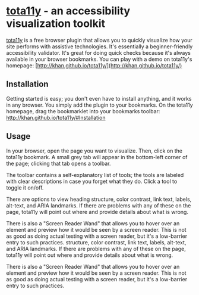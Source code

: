 # [tota11y](http://khan.github.io/tota11y/) - an accessibility visualization toolkit

[tota11y](http://khan.github.io/tota11y/) is a free browser plugin that allows you to quickly visualize how your site performs with assistive technologies. It's essentially a beginner-friendly accessibility validator. It's great for doing quick checks because it's always available in your browser bookmarks.
You can play with a demo on tota11y's homepage: [http://khan.github.io/tota11y/](http://khan.github.io/tota11y/)

## Installation
Getting started is easy; you don't even have to install anything, and it works in any browser. You simply add the plugin to your bookmarks.
On the tota11y homepage, drag the bookmarklet into your bookmarks toolbar: http://khan.github.io/tota11y/#Installation

## Usage
In your browser, open the page you want to visualize. Then, click on the tota11y bookmark. A small grey tab will appear in the bottom-left corner of the page; clicking that tab opens a toolbar.

The toolbar contains a self-explanatory list of tools; the tools are labeled with clear descriptions in case you forget what they do. Click a tool to toggle it on/off.

There are options to view heading structure, color contrast, link text, labels, alt-text, and ARIA landmarks. If there are problems with any of these on the page, tota11y will point out where and provide details about what is wrong.

There is also a "Screen Reader Wand" that allows you to hover over an element and preview how it would be seen by a screen reader. This is not as good as doing actual testing with a screen reader, but it's a low-barrier entry to such practices.
 structure, color contrast, link text, labels, alt-text, and ARIA landmarks. If there are problems with any of these on the page, tota11y will point out where and provide details about what is wrong.

There is also a "Screen Reader Wand" that allows you to hover over an element and preview how it would be seen by a screen reader. This is not as good as doing actual testing with a screen reader, but it's a low-barrier entry to such practices.
